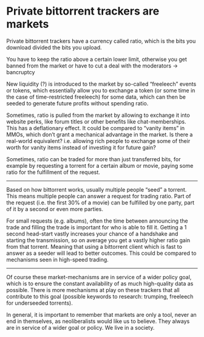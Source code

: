 # Private bittorrent trackers are markets

Private bittorrent trackers have a currency called ratio,
which is the bits you download divided the bits you upload.

You have to keep the ratio above a certain lower limit,
otherwise you get banned from the market or have to cut a deal with the moderators → bancruptcy

New liquidity (?) is introduced to the market by so-called “freeleech” events or tokens,
which essentially allow you to exchange a token (or some time in the case of time-restricted freeleech)
for some data, which can then be seeded to generate future profits without spending ratio.

Sometimes, ratio is pulled from the market by allowing to exchange it into website perks,
like forum titles or other benefits like chat-memberships. This has a deflationary effect.
It could be compared to “vanity items” in MMOs, which don’t grant a mechanical advantage in the market.
Is there a real-world equivalent? i.e. allowing rich people to exchange some of their worth
for vanity items instead of investing it for future gain?

Sometimes, ratio can be traded for more than just transferred bits,
for example by requesting a torrent for a certain album or movie,
paying some ratio for the fulfillment of the request.

---

Based on how bittorrent works, usually multiple people “seed” a torrent.
This means multiple people can answer a request for trading ratio.
Part of the request (i.e. the first 30% of a movie)
can be fulfilled by one party, part of it by a second or even more parties.

For small requests (e.g. albums), often the time between announcing the trade
and filling the trade is important for who is able to fill it.
Getting a 1 second head-start vastly increases your chance of a handshake
and starting the transmission, so on average you get a vastly higher ratio gain from that torrent.
Meaning that using a bittorrent client which is fast to answer as a seeder will lead to better outcomes.
This could be compared to mechanisms seen in high-speed trading.

---

Of course these market-mechanisms are in service of a wider policy goal,
which is to ensure the constant availability of as much high-quality data as possible.
There is more mechanisms at play on these trackers that all contribute to this goal
(possible keywords to research: trumping, freeleech for underseeded torrents).

In general, it is important to remember that markets are only a tool,
never an end in themselves, as neoliberalists would like us to believe.
They always are in service of a wider goal or policy. We live in a society.
